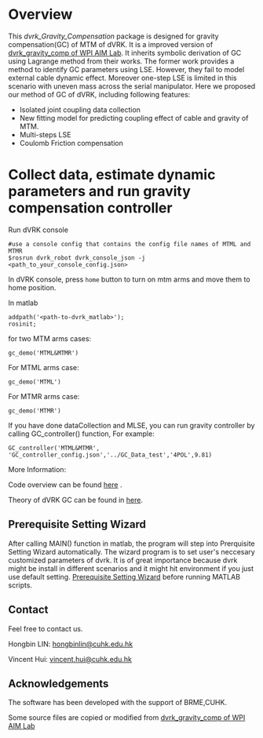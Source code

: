 # Overview
This _dvrk_Gravity_Compensation_ package is designed for gravity compensation(GC) of MTM of dVRK. It is a improved version of [dvrk_gravity_comp
 of WPI AIM Lab](https://github.com/WPI-AIM/dvrk_gravity_comp/). It inherits symbolic derivation of GC using Lagrange method from their works. The former work provides a method to identify GC parameters using LSE. However, they fail to model external cable dynamic effect. Moreover one-step LSE is limited in this scenario with uneven mass across the serial manipulator. Here we proposed our method of GC of dVRK, including following features:

* Isolated joint coupling data collection
* New fitting model for predicting coupling effect of cable and gravity of MTM.
* Multi-steps LSE
* Coulomb Friction compensation

# Collect data, estimate dynamic parameters and run gravity compensation controller
Run dVRK console
```
#use a console config that contains the config file names of MTML and MTMR
$rosrun dvrk_robot dvrk_console_json -j <path_to_your_console_config.json>
```
In dVRK console, press `home` button to turn on mtm arms and move them to home position.

In matlab 
```
addpath('<path-to-dvrk_matlab>');
rosinit;
```
for two MTM arms cases:
```
gc_demo('MTML&MTMR')
```

For MTML arms case:
```
gc_demo('MTML')
```

For MTMR arms case:
```
gc_demo('MTMR')
```

If you have done dataCollection and MLSE, you can run gravity controller by calling GC_controller() function, For example:
```
GC_controller('MTML&MTMR', 'GC_controller_config.json','../GC_Data_test','4POL',9.81)
```

More Information:

Code overview can be found [here](https://github.com/CUHK-BRME/dvrk-ros-1/wiki/Code-Overview) .

Theory of dVRK GC can be found in [here](https://github.com/CUHK-BRME/dvrk-ros-1/wiki/GC-Procedure).

## Prerequisite Setting Wizard

After calling MAIN() function in matlab, the program will step into Prerquisite Setting Wizard automatically. The wizard program is to set user's neccesary customized parameters of dvrk. It is of great importance because dvrk might be install in different scenarios and it might hit environment if you just use default setting. [Prerequisite Setting Wizard](https://github.com/CUHK-BRME/dvrk-ros-1/wiki/Prerequisite-Setting) before running MATLAB scripts.

## Contact
Feel free to contact us.  

Hongbin LIN:  [hongbinlin@cuhk.edu.hk](hongbinlin@cuhk.edu.hk)

Vincent Hui: [vincent.hui@cuhk.edu.hk](vincent.hui@cuhk.edu.hk) 

## Acknowledgements
The software has been developed with the support of BRME,CUHK.

Some source files are copied or modified from [dvrk_gravity_comp
 of WPI AIM Lab](https://github.com/WPI-AIM/dvrk_gravity_comp/tree/master/Final_Submission/MATLAB%20code)
